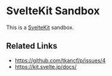 # SvelteKit Sandbox

This is a [SvelteKit](https://kit.svelte.dev/) sandbox.

## Related Links

- https://github.com/tkancf/p/issues/4
- https://kit.svelte.jp/docs/
